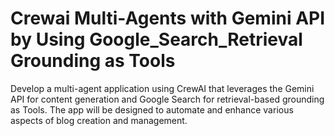 # Crewai Multi-Agents with Gemini API by Using Google_Search_Retrieval Grounding as Tools
Develop a multi-agent application using CrewAI that leverages the Gemini API for content generation and Google Search for retrieval-based grounding as Tools. The app will be designed to automate and enhance various aspects of blog creation and management.
